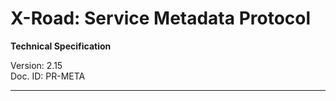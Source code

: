 # X-Road: Service Metadata Protocol <!-- omit in toc --> 
**Technical Specification**

Version: 2.15  
Doc. ID: PR-META

---